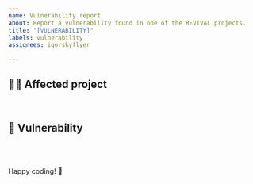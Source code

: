 ```yaml
---
name: Vulnerability report
about: Report a vulnerability found in one of the REVIVAL projects.
title: "[VULNERABILITY]"
labels: vulnerability
assignees: igorskyflyer

---
```


## 🕵🏼 Affected project

<!-- 
 Provide a name of the affected project. Any suggestions of projects not belonging to me will be immediately discarded.
-->

<br>

## 🤔 Vulnerability

<!--
 Write concisely about the vulnerability and how to reproduce it.
-->

<br>
<br>

Happy coding! 🎉
